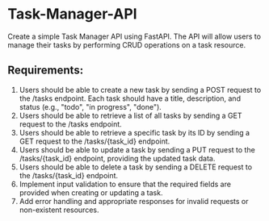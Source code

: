 # Task-Manager-API
Create a simple Task Manager API using FastAPI. The API will allow users to manage their tasks by performing CRUD operations on a task resource.

## Requirements:

1. Users should be able to create a new task by sending a POST request to the /tasks endpoint. Each task should have a title, description, and status (e.g., "todo", "in progress", "done").
2. Users should be able to retrieve a list of all tasks by sending a GET request to the /tasks endpoint.
3. Users should be able to retrieve a specific task by its ID by sending a GET request to the /tasks/{task_id} endpoint.
4. Users should be able to update a task by sending a PUT request to the /tasks/{task_id} endpoint, providing the updated task data.
5. Users should be able to delete a task by sending a DELETE request to the /tasks/{task_id} endpoint.
6. Implement input validation to ensure that the required fields are provided when creating or updating a task.
7. Add error handling and appropriate responses for invalid requests or non-existent resources.

